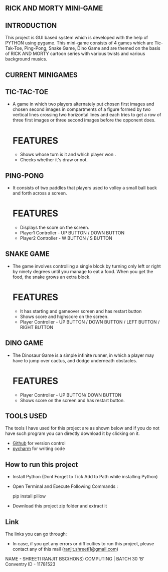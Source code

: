 ## RICK AND MORTY  MINI-GAME 


## INTRODUCTION 
This project is GUI based system which is developed with the help of PYTHON using pygame. This mini-game consists of 4 games which are Tic-Tak-Toe, Ping-Pong,  Snake Game,
Dino Game and are themed on the basis of RICK AND MORTY cartoon series with various twists and various background musics.


## CURRENT MINIGAMES
   ## TIC-TAC-TOE 
   - A game in which two players alternately put chosen first images and chosen second images in compartments of a figure formed by two vertical lines crossing two
     horizontal lines and each tries to get a row  of three first images or three second images before the opponent does.
     # FEATURES
     - Shows whose turn is it and which player won . 
     - Checks whether it's draw or not.  
   
   ## PING-PONG 
   - It consists of two paddles that players used to volley a small ball back and forth across a screen. 
     # FEATURES 
     - Displays the score on the screen. 
     - Player1 Controller - UP BUTTON / DOWN BUTTON 
     - Player2 Controller - W BUTTON / S BUTTON   
     
   ## SNAKE GAME 
   - The game involves controlling a single block  by turning only left or right by ninety degrees until you manage to eat a food. When you get the food, the snake grows an        extra block.
      # FEATURES 
      - It has starting and gameover screen and has restart button
      - Shows score and highscore on the screen. 
      - Player Controller - UP BUTTON / DOWN BUTTON / LEFT BUTTON / RIGHT BUTTON
       
   
   ## DINO GAME 
   - The Dinosaur Game is a simple infinite runner, in which a player may have to jump over cactus, and dodge underneath obstacles.
     # FEATURES 
     - Player Controller - UP BUTTON/ DOWN BUTTON 
     - Shows score on the screen and has restart button. 
    


## TOOLS USED
The tools I have used for this project are as shown below and if you do not have such program you can directly download it by clicking on it.
-  [Github](https://github.com) for version control
-  [pycharm](https://www.jetbrains.com/pycharm/download/download-thanks.html?platform=windows) for writing code

## How to run this project 

- Install Python (Dont Forget to Tick Add to Path while installing Python)
- Open Terminal and Execute Following Commands :


  pip install pillow
  
- Download this project zip folder and extract it

## Link
The links you can go through:
- In case, if you get any errors or difficulties to run this project, please contact any of this mail (ranjit.shreeti1@gmail.com)

NAME - SHREETI RANJIT 
BSC(HONS) COMPUTING |  BATCH 30 'B' 
Conventry ID - 11781523 
